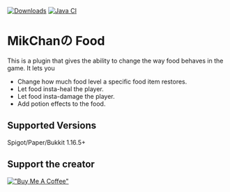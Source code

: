 [![Downloads](https://pluginbadges.glitch.me/api/v1/dl/Downloads-limegreen.svg?spigot=mikchan%25E3%2581%25AEfood.103363&github=MikChanNoPlugins%2FFood&style=flat)](https://www.spigotmc.org/resources/mikchan%E3%81%AEfood.103363/)
[![Java CI](https://github.com/MikChanNoPlugins/Food/actions/workflows/ci.yaml/badge.svg)](https://github.com/MikChanNoPlugins/Food/actions/workflows/ci.yaml)

# MikChanの Food

This is a plugin that gives the ability to change the way food behaves in the game. It lets you
-   Change how much food level a specific food item restores.
-   Let food insta-heal the player.
-   Let food insta-damage the player.
-   Add potion effects to the food.

## Supported Versions

Spigot/Paper/Bukkit 1.16.5+

## Support the creator
[!["Buy Me A Coffee"](https://www.buymeacoffee.com/assets/img/custom_images/orange_img.png)](https://www.buymeacoffee.com/mcnp)
